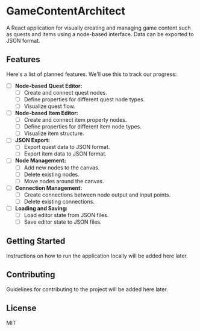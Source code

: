 # GameContentArchitect

A React application for visually creating and managing game content such as quests and items using a node-based interface. Data can be exported to JSON format.

## Features

Here's a list of planned features. We'll use this to track our progress:

- [ ] **Node-based Quest Editor:**
  - [ ] Create and connect quest nodes.
  - [ ] Define properties for different quest node types.
  - [ ] Visualize quest flow.
- [ ] **Node-based Item Editor:**
  - [ ] Create and connect item property nodes.
  - [ ] Define properties for different item node types.
  - [ ] Visualize item structure.
- [ ] **JSON Export:**
  - [ ] Export quest data to JSON format.
  - [ ] Export item data to JSON format.
- [ ] **Node Management:**
  - [ ] Add new nodes to the canvas.
  - [ ] Delete existing nodes.
  - [ ] Move nodes around the canvas.
- [ ] **Connection Management:**
  - [ ] Create connections between node output and input points.
  - [ ] Delete existing connections.
- [ ] **Loading and Saving:**
  - [ ] Load editor state from JSON files.
  - [ ] Save editor state to JSON files.

## Getting Started

Instructions on how to run the application locally will be added here later.

## Contributing

Guidelines for contributing to the project will be added here later.

## License

MIT